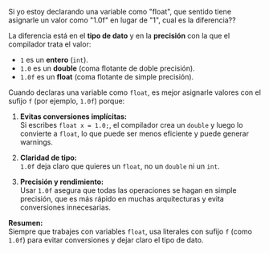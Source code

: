 Si yo estoy declarando una variable como "float", que sentido tiene asignarle un valor como "1.0f" en lugar de "1", cual es la diferencia??

La diferencia está en el **tipo de dato** y en la **precisión** con la que el compilador trata el valor:

- `1` es un **entero** (`int`).
- `1.0` es un **double** (coma flotante de doble precisión).
- `1.0f` es un **float** (coma flotante de simple precisión).

Cuando declaras una variable como `float`, es mejor asignarle valores con el sufijo `f` (por ejemplo, `1.0f`) porque:

1. **Evitas conversiones implícitas:**  
Si escribes `float x = 1.0;`, el compilador crea un `double` y luego lo convierte a `float`, lo que puede ser menos eficiente y puede generar warnings.

2. **Claridad de tipo:**  
`1.0f` deja claro que quieres un `float`, no un `double` ni un `int`.

3. **Precisión y rendimiento:**  
Usar `1.0f` asegura que todas las operaciones se hagan en simple precisión, que es más rápido en muchas arquitecturas y evita conversiones innecesarias.

**Resumen:**  
Siempre que trabajes con variables `float`, usa literales con sufijo `f` (como `1.0f`) para evitar conversiones y dejar claro el tipo de dato.

